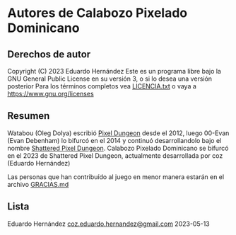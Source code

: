 # Autores de Calabozo Pixelado Dominicano
## Derechos de autor
Copyright (C) 2023 Eduardo Hernández
Este es un programa libre bajo la GNU General Public License en su versión 3, o si lo desea una versión posterior
Para los términos completos vea [LICENCIA.txt](LICENCIA.txt) o vaya a https://www.gnu.org/licenses

## Resumen
Watabou (Oleg Dolya) escribió [Pixel Dungeon](https://pixeldungeon.watabou.ru) desde el 2012, luego 00-Evan (Evan Debenham) lo bifurcó en el 2014 y
continuó desarrollandolo bajo el nombre [Shattered Pixel Dungeon](https://shatteredpixel.com). Calabozo Pixelado
Dominicano se bifurcó en el 2023 de Shattered Pixel Dungeon, actualmente desarrollada por coz (Eduardo Hernández)

Las personas que han contribuído al juego en menor manera estarán en el archivo [GRACIAS.md](GRACIAS.md)

## Lista
Eduardo Hernández							coz.eduardo.hernandez@gmail.com							2023-05-13

